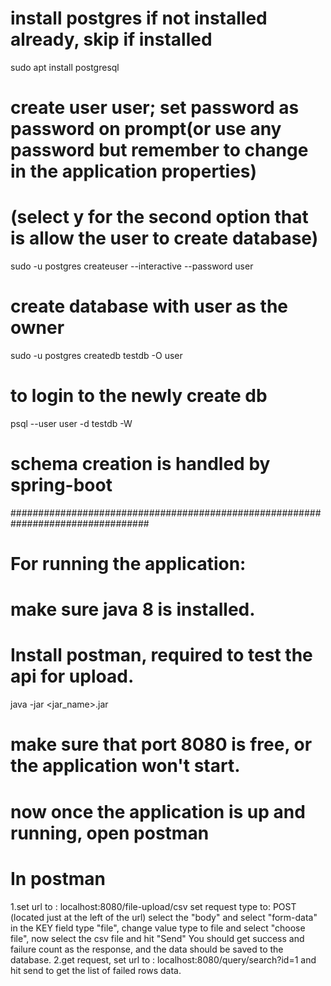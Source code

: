 # install postgres if not installed already, skip if installed
sudo apt install postgresql

# create user user; set password as password on prompt(or use any password but remember to change in the application properties)
# (select y for the second option that is allow the user to create database)
sudo -u postgres createuser --interactive --password user

# create database with user as the owner
sudo -u postgres createdb testdb -O user

# to login to the newly create db
psql --user user -d testdb -W

# schema creation is handled by spring-boot

#################################################################################
# For running the application:
# make sure java 8 is installed.
# Install postman, required to test the api for upload.
java -jar <jar_name>.jar

# make sure that port 8080 is free, or the application won't start.
# now once the application is up and running, open postman
# In postman
  1.set url to : localhost:8080/file-upload/csv
	set request type to: POST (located just at the left of the url)
	select the "body" and select "form-data"
		in the KEY field type "file", change value type to file and select "choose file",
		now select the csv file and hit "Send"
	You should get success and failure count as the response, and the data should be saved to the database.
  2.get request, set url to : localhost:8080/query/search?id=1
    and hit send to get the list of failed rows data.